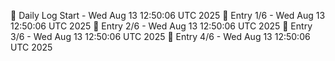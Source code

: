 📅 Daily Log Start - Wed Aug 13 12:50:06 UTC 2025
📌 Entry 1/6 - Wed Aug 13 12:50:06 UTC 2025
📌 Entry 2/6 - Wed Aug 13 12:50:06 UTC 2025
📌 Entry 3/6 - Wed Aug 13 12:50:06 UTC 2025
📌 Entry 4/6 - Wed Aug 13 12:50:06 UTC 2025
